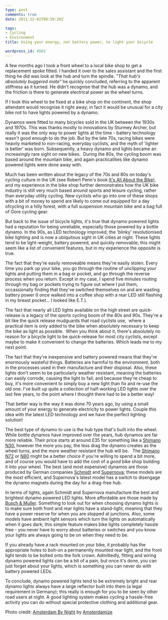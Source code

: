 ```yaml
---
type: post
comments: true
date: 2011-12-01T08:59:20Z

tags:
- Cycling
- Environment
title: Using your energy, not battery power, to light your bicycle

wordpress_id: 4563
---
```


A few months ago I took a front wheel to a local bike shop to get a replacement spoke fitted. I handed it over to the sales assistant and the first thing he did was look at the hub and turn the spindle. _"That hub's absolutely buggered mate"_ he quickly concluded, referring to the apparent stiffness as it turned. He didn't recognise that the hub was a dynamo, and the friction is there to generate electrical power as the wheel turns.




If I took this wheel to be fixed at a bike shop on the continent, the shop attendant would recognise it right away; in fact it would be unusual for a city bike not to have lights powered by a dynamo.




Dynamos were fitted to many bicycles sold in the UK between the 1930s and 1970s. This was thanks mostly to innovations by Sturmey Archer, but really it was the only way to power lights at the time - battery technology wasn't good enough to do the job. But by the late 70s, racing bikes were heavily marketed to non-racing, everyday cyclists, and the myth of 'lighter is better' was born. Subsequently, a heavy dynamo and lights became an increasingly rare sight on new bikes.  During the 80s, the cycling boom was based around the mountain bike, and again practicalities like dynamo powered lights were done away with.




Much has been written about the legacy of the 70s and 80s on today's cycling culture in the UK (see Robert Penn's book [It's All About the Bike](http://www.amazon.co.uk/Its-All-About-Bike-Happiness/dp/1846142628)), and my experience in the bike shop further demonstrates how the UK bike industry is still very much based around sports and leisure cycling, rather than everyday utility cycling. New cyclists who go into one of these shops with a bit of money to spend are likely to come out equipped for a day ofcycling in a hilly forest, with a full suspension mountain bike and a bag full of Gore cycling gear.




But back to the issue of bicycle lights, it's true that dynamo powered lights had a reputation for being unreliable, especially those powered by a bottle dynamo. In the 90s, as LED technology improved, the 'blinky' revolutionised bike lighting and is now a ubiquitous sight in UK cities at night. These lights tend to be light-weight, battery powered, and quickly removable; this might seem like a list of convenient features, but in my experience the opposite is true.




The fact that they're easily removeable means they're easily stolen. Every time you park up your bike, you go through the routine of unclipping your lights and putting them in a bag or pocket, and go through the reverse process when you return. Except in my case, I spend five minutes routing through my bag or pockets trying to figure out where I put them, occassionally finding that they've switched themselves on and are wasting battery power (I once walked into a coffee shop with a rear LED still flashing in my breast pocket... I looked like E.T.).




The fact that nearly all LED lights available on the high street are quick-release is a legacy of the sports cycling boom of the 80s and 90s. They're a bit like the quick release mudguards that road cyclists use,  where a practical item is only added to the bike when absolutely necessary to keep the bike as light as possible.  When you think about it, there's absolutely no reason for a bicycle light to be quick-release for most city cyclists, except maybe to make it convenient to change the batteries. Which leads me to my next point.




The fact that they're inexpensive and battery powered means that they're enormously wasteful things. Batteries are harmful to the environment, both in the processes used in their manufacture and their disposal. Also, these lights don't seem to be particularly weather resistant, meaning the batteries can easily corrode, causing the light to fail; and because they're cheap to buy, it's more convenient to simply buy a new light than fix and re-use the old one. I've built up quite a collection of half-working LED lights over the last few years, to the point where I thought there had to be a better way!




That better way is the way it was done 70 years ago, by using a small amount of your energy to generate electricity to power lights. Couple this idea with the latest LED technology and we have the perfect lighting solution!




The best type of dynamo to use is the hub type that's built into the wheel. While bottle dynamos have improved over the years, hub dynamos are far more reliable. Their price starts at around £35 for something like a [Shimano N30](http://cycle.shimano-eu.com/publish/content/global_cycle/en/nl/index/products/city___comfort_bike/inter-l__hub_dynamo/product.-code-DH-3N30.-type-..html), however the more you pay, the less drag the dynamo creates as the wheel turns, and the more weather resistant the hub will be.   The [Shimano N72](http://cycle.shimano-eu.com/publish/content/global_cycle/en/nl/index/products/city___comfort_bike/inter-l__hub_dynamo/product.-code-DH-3N72.-type-..html) or [N80](http://cycle.shimano-eu.com/publish/content/global_cycle/en/nl/index/products/city___comfort_bike/inter-l__hub_dynamo/product.-code-DH-3N80.-type-..html) might be a better choice if you're willing to spend a bit more, and of course you would have to add the cost of a _good_ bike shop building it into your wheel. The best (and most expensive) dynamos are those produced by German companies [Schmidt](http://www.nabendynamo.de/english/index.html) and [Supernova](http://www.supernova-lights.com/en/); these models are the most efficient, and Supernova's latest model has a switch to disengage the dynamo magnets during the day for a drag-free hub.




In terms of lights, again Schmidt and Supernova manufacture the best and brightest dynamo powered LED lights. More affordable are those made by [Busch & Muller](http://www.bumm.de/). Something to look out for when choosing dynamo lights is to make sure both front and rear lights have a stand-light, meaning that they have a power reserve for when you are stopped at junctions. Also, some models have ambient light sensors which turn the lights on automatically when it goes dark; this simple feature makes bike lights completely hassle free - you never have to worry about batteries or switches and you know your lights are always going to be on when they need to be.




If you already have a rack mounted on your bike, it probably has the appropriate holes to bolt-on a permanently mounted rear light, and the front light tends to be bolted onto the fork crown. Admittedly, fitting and wiring dynamo powered lights can be a bit of a pain, but once it's done, you can just forget about your lights, which is something you can never do with battery powered LEDs.




To conclude, dynamo powered lights tend to be extremely bright and rear dynamo lights always have a large reflector built into them (a legal requirement in Germany); this really is enough for you to be seen by other road users at night. A good lighting system makes cycling a hassle-free activity you can do without special protective clothing and additional gear.




Photo credit: [Amsterdam By Night](http://www.flickr.com/photos/mindcaster-ezzolicious/4056238113/in/set-72157609723349256) by [Amsterdamize](http://www.flickr.com/photos/mindcaster-ezzolicious/)



